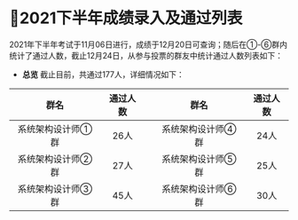 ﻿# :clap:2021下半年成绩录入及通过列表

2021年下半年考试于11月06日进行，成绩于12月20日可查询；随后在①-⑥群内统计了通过人数，截止12月24日，从参与投票的群友中统计通过人数列表如下： 

- **总览**
截止目前，共通过177人，详细情况如下：

|        群名       | 通过人数 |   |        群名       | 通过人数 |
|:-----------------:|:--------:|---|:-----------------:|:--------:|
| 系统架构设计师①群 |   26人   |   | 系统架构设计师④群 |   24人   |
| 系统架构设计师②群 |   27人   |   | 系统架构设计师⑤群 |   25人   |
| 系统架构设计师③群 |   45人   |   | 系统架构设计师⑥群 |   30人   |


